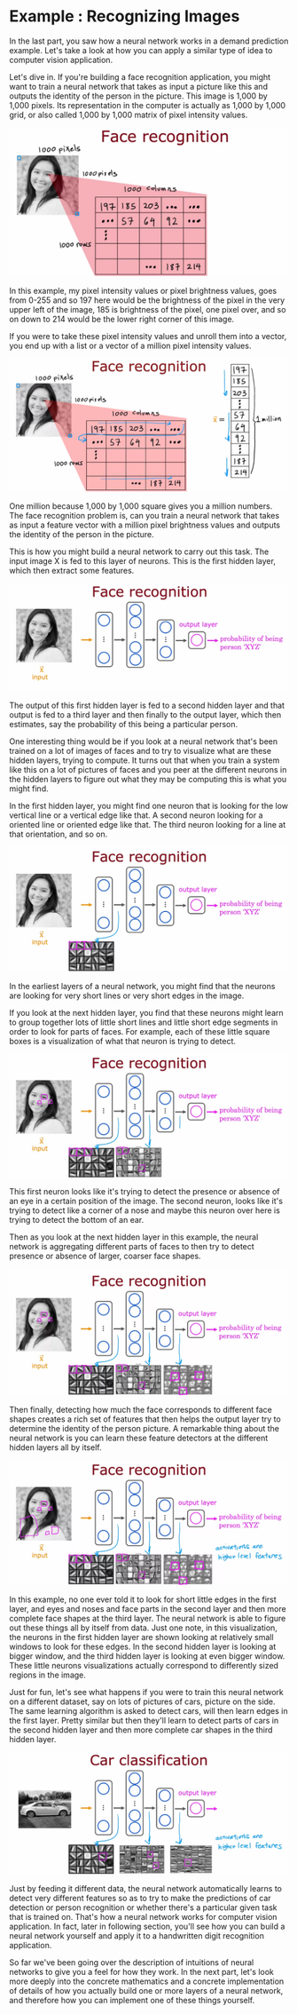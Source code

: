 # Example : Recognizing Images 

In the last part, you saw how a neural network works in a demand prediction example. Let's take a look at how you can apply a similar type of idea to computer vision application. 

Let's dive in. If you're building a face recognition application, you might want to train a neural network that takes as input a picture like this and outputs the identity of the person in the picture. This image is 1,000 by 1,000 pixels. Its representation in the computer is actually as 1,000 by 1,000 grid, or also called 1,000 by 1,000 matrix of pixel intensity values. 

![ERI (1)](./../../Assets/Algorithms/NNI/ERI%20(1).png)

In this example, my pixel intensity values or pixel brightness values, goes from 0-255 and so 197 here would be the brightness of the pixel in the very upper left of the image, 185 is brightness of the pixel, one pixel over, and so on down to 214 would be the lower right corner of this image. 

If you were to take these pixel intensity values and unroll them into a vector, you end up with a list or a vector of a million pixel intensity values. 

![ERI (2)](./../../Assets/Algorithms/NNI/ERI%20(2).png)

One million because 1,000 by 1,000 square gives you a million numbers. The face recognition problem is, can you train a neural network that takes as input a feature vector with a million pixel brightness values and outputs the identity of the person in the picture. 

This is how you might build a neural network to carry out this task. The input image X is fed to this layer of neurons. This is the first hidden layer, which then extract some features. 

![ERI (3)](./../../Assets/Algorithms/NNI/ERI%20(3).png)

The output of this first hidden layer is fed to a second hidden layer and that output is fed to a third layer and then finally to the output layer, which then estimates, say the probability of this being a particular person. 

One interesting thing would be if you look at a neural network that's been trained on a lot of images of faces and to try to visualize what are these hidden layers, trying to compute. It turns out that when you train a system like this on a lot of pictures of faces and you peer at the different neurons in the hidden layers to figure out what they may be computing this is what you might find. 

In the first hidden layer, you might find one neuron that is looking for the low vertical line or a vertical edge like that. A second neuron looking for a oriented line or oriented edge like that. The third neuron looking for a line at that orientation, and so on. 

![ERI (4)](./../../Assets/Algorithms/NNI/ERI%20(4).png)

In the earliest layers of a neural network, you might find that the neurons are looking for very short lines or very short edges in the image. 

If you look at the next hidden layer, you find that these neurons might learn to group together lots of little short lines and little short edge segments in order to look for parts of faces. For example, each of these little square boxes is a visualization of what that neuron is trying to detect. 

![ERI (5)](./../../Assets/Algorithms/NNI/ERI%20(5).png)

This first neuron looks like it's trying to detect the presence or absence of an eye in a certain position of the image. The second neuron, looks like it's trying to detect like a corner of a nose and maybe this neuron over here is trying to detect the bottom of an ear. 

Then as you look at the next hidden layer in this example, the neural network is aggregating different parts of faces to then try to detect presence or absence of larger, coarser face shapes. 

![ERI (6)](./../../Assets/Algorithms/NNI/ERI%20(6).png)

Then finally, detecting how much the face corresponds to different face shapes creates a rich set of features that then helps the output layer try to determine the identity of the person picture. A remarkable thing about the neural network is you can learn these feature detectors at the different hidden layers all by itself.

![ERI (7)](./../../Assets/Algorithms/NNI/ERI%20(7).png)

In this example, no one ever told it to look for short little edges in the first layer, and eyes and noses and face parts in the second layer and then more complete face shapes at the third layer. The neural network is able to figure out these things all by itself from data. Just one note, in this visualization, the neurons in the first hidden layer are shown looking at relatively small windows to look for these edges. In the second hidden layer is looking at bigger window, and the third hidden layer is looking at even bigger window. These little neurons visualizations actually correspond to differently sized regions in the image. 

Just for fun, let's see what happens if you were to train this neural network on a different dataset, say on lots of pictures of cars, picture on the side. The same learning algorithm is asked to detect cars, will then learn edges in the first layer. Pretty similar but then they'll learn to detect parts of cars in the second hidden layer and then more complete car shapes in the third hidden layer. 

![ERI (8)](./../../Assets/Algorithms/NNI/ERI%20(8).png)

Just by feeding it different data, the neural network automatically learns to detect very different features so as to try to make the predictions of car detection or person recognition or whether there's a particular given task that is trained on. That's how a neural network works for computer vision application. In fact, later in following section, you'll see how you can build a neural network yourself and apply it to a handwritten digit recognition application. 

So far we've been going over the description of intuitions of neural networks to give you a feel for how they work. In the next part, let's look more deeply into the concrete mathematics and a concrete implementation of details of how you actually build one or more layers of a neural network, and therefore how you can implement one of these things yourself. 
